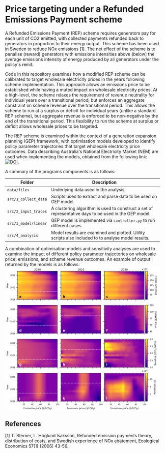 # Price targeting under a Refunded Emissions Payment scheme
A Refunded Emissions Payment (REP) scheme requires generators pay for each unit of CO2 emitted, with collected payments refunded back to generators in proportion to their energy output. This scheme has been used in Sweden to reduce NOx emissions [1]. The net effect of the scheme is to penalise (reward) generators with emissions intensities above (below) the average emissions intensity of energy produced by all generators under the policy's remit.

Code in this repository examines how a modified REP scheme can be calibrated to target wholesale electricity prices in the years following scheme implementation. This approach allows an emissions price to be established while having a muted impact on wholesale electricity prices. At a high-level, the scheme relaxes the requirement of revenue neutrality for individual years over a transitional period, but enforces an aggregate constraint on scheme revenue over the transitional period. This allows the scheme to run at a surplus or deficit for individual years (unlike a standard REP scheme), but aggregate revenue is enforced to be non-negative by the end of the transitional period. This flexibility to run the scheme at surplus or deficit allows wholesale prices to be targeted.

The REP scheme is examined within the context of a generation expansion planning (GEP) framework, with optimisation models developed to identify policy parameter trajectories that target wholesale electricity price outcomes. Data describing Australia's National Electricity Market (NEM) are used when implementing the models, obtained from the following link: [![DOI](https://zenodo.org/badge/DOI/10.5281/zenodo.1326942.svg)](https://doi.org/10.5281/zenodo.1326942).

A summary of the programs components is as follows:

| Folder | Description |
| ------ | ----------- |
| `data/files` | Underlying data used in the analysis.|
| `src/1_collect_data`| Scripts used to extract and parse data to be used on GEP model. |
| `src/2_input_traces`| A clustering algorithm is used to construct a set of representative days to be used in the GEP model.|
| `src/3_model/linear` | GEP model is implemented via `controller.py` to run different cases.|
| `src/4_analysis` | Model results are examined and plotted. Utility scripts also included to to analyse model results. |


A combination of optimisation models and sensitivity analyses are used to examine the impact of different policy parameter trajectories on wholesale price, emissions, and scheme revenue outcomes. An example of output returned by the models is as follows:
![Model output](src/4_analysis/output/figures/manuscript/transition_years_pdev.png)

## References
[1] T. Sterner, L. Höglund Isaksson, Refunded emission payments theory, distribution of costs, and Swedish experience of NOx abatement, Ecological Economics 57(1) (2006) 43-56.
